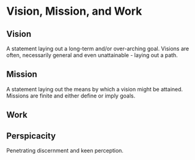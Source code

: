 # Vision, Mission, and Work

## Vision
A statement laying out a long-term and/or over-arching goal.
Visions are often, necessarily general and even unattainable - laying out a path.

## Mission
A statement laying out the means by which a vision might be attained.
Missions are finite and either define or imply goals.

## Work


## Perspicacity
Penetrating discernment and keen perception.
